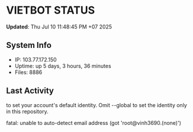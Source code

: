 # VIETBOT STATUS
**Updated**: Thu Jul 10 11:48:45 PM +07 2025

## System Info
- IP: 103.77.172.150
- Uptime: up 5 days, 3 hours, 36 minutes
- Files: 8886

## Last Activity

to set your account's default identity.
Omit --global to set the identity only in this repository.

fatal: unable to auto-detect email address (got 'root@vinh3690.(none)')
